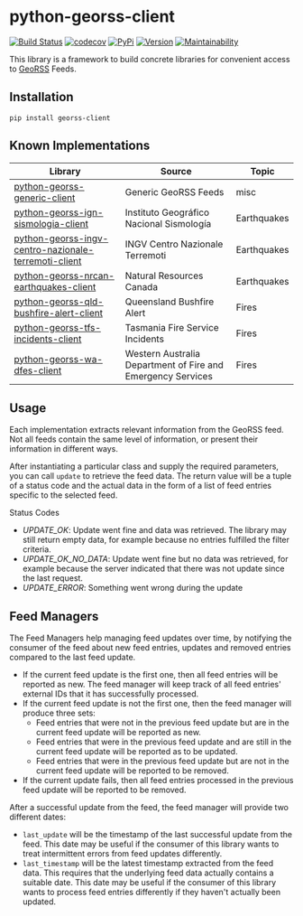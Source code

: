 # python-georss-client

[![Build Status](https://img.shields.io/github/actions/workflow/status/exxamalte/python-georss-client/ci.yaml)](https://github.com/exxamalte/python-georss-client/actions/workflows/ci.yaml)
[![codecov](https://codecov.io/gh/exxamalte/python-georss-client/branch/master/graph/badge.svg?token=8L93XZYRJK)](https://codecov.io/gh/exxamalte/python-georss-client)
[![PyPi](https://img.shields.io/pypi/v/georss-client.svg)](https://pypi.python.org/pypi/georss-client)
[![Version](https://img.shields.io/pypi/pyversions/georss-client.svg)](https://pypi.python.org/pypi/georss-client)
[![Maintainability](https://api.codeclimate.com/v1/badges/ed2a70f3af0c2324dcce/maintainability)](https://codeclimate.com/github/exxamalte/python-georss-client/maintainability)

This library is a framework to build concrete libraries for convenient access 
to [GeoRSS](http://www.georss.org/) Feeds.


## Installation
`pip install georss-client`


## Known Implementations

| Library | Source | Topic |
|---------|--------|-------|
| [python-georss-generic-client](https://github.com/exxamalte/python-georss-generic-client) | Generic GeoRSS Feeds | misc |
| [python-georss-ign-sismologia-client](https://github.com/exxamalte/python-georss-ign-sismologia-client) | Instituto Geográfico Nacional Sismología | Earthquakes |
| [python-georss-ingv-centro-nazionale-terremoti-client](https://github.com/exxamalte/python-georss-ingv-centro-nazionale-terremoti-client) | INGV Centro Nazionale Terremoti | Earthquakes |
| [python-georss-nrcan-earthquakes-client](https://github.com/exxamalte/python-georss-nrcan-earthquakes-client) | Natural Resources Canada | Earthquakes |
| [python-georss-qld-bushfire-alert-client](https://github.com/exxamalte/python-georss-qld-bushfire-alert-client) | Queensland Bushfire Alert | Fires |
| [python-georss-tfs-incidents-client](https://github.com/exxamalte/python-georss-tfs-incidents-client) | Tasmania Fire Service Incidents | Fires |
| [python-georss-wa-dfes-client](https://github.com/exxamalte/python-georss-wa-dfes-client) | Western Australia Department of Fire and Emergency Services | Fires |


## Usage
Each implementation extracts relevant information from the GeoRSS feed. Not all
feeds contain the same level of information, or present their information in
different ways.

After instantiating a particular class and supply the required 
parameters, you can call `update` to retrieve the feed data. The return 
value will be a tuple of a status code and the actual data in the form of a 
list of feed entries specific to the selected feed.

Status Codes
* _UPDATE_OK_: Update went fine and data was retrieved. The library may still return empty data, for example because no entries fulfilled the filter criteria.
* _UPDATE_OK_NO_DATA_: Update went fine but no data was retrieved, for example because the server indicated that there was not update since the last request.
* _UPDATE_ERROR_: Something went wrong during the update

## Feed Managers

The Feed Managers help managing feed updates over time, by notifying the 
consumer of the feed about new feed entries, updates and removed entries 
compared to the last feed update.

* If the current feed update is the first one, then all feed entries will be 
  reported as new. The feed manager will keep track of all feed entries' 
  external IDs that it has successfully processed.
* If the current feed update is not the first one, then the feed manager will 
  produce three sets:
  * Feed entries that were not in the previous feed update but are in the 
    current feed update will be reported as new.
  * Feed entries that were in the previous feed update and are still in the 
    current feed update will be reported as to be updated.
  * Feed entries that were in the previous feed update but are not in the 
    current feed update will be reported to be removed.
* If the current update fails, then all feed entries processed in the previous
  feed update will be reported to be removed.

After a successful update from the feed, the feed manager will provide two
different dates:

* `last_update` will be the timestamp of the last successful update from the
  feed. This date may be useful if the consumer of this library wants to
  treat intermittent errors from feed updates differently.
* `last_timestamp` will be the latest timestamp extracted from the feed data. 
  This requires that the underlying feed data actually contains a suitable 
  date. This date may be useful if the consumer of this library wants to 
  process feed entries differently if they haven't actually been updated.
